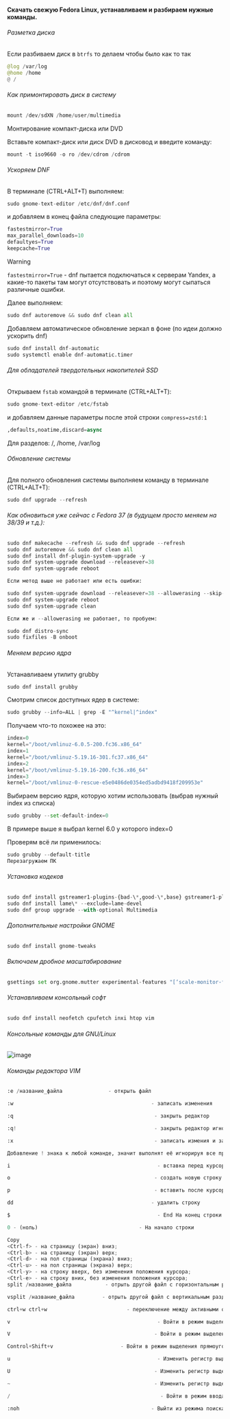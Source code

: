 #### Скачать свежую Fedora Linux, устанавливаем и разбираем нужные команды.
###### Разметка диска
Если разбиваем диск в ``btrfs`` то делаем чтобы было как то так
```python
@log /var/log
@home /home
@ /
```
###### Как примонтировать диск в систему
```python
mount /dev/sdXN /home/user/multimedia
```
Монтирование компакт-диска или DVD

Вставьте компакт-диск или диск DVD в дисковод и введите команду:
```python
mount -t iso9660 -o ro /dev/cdrom /cdrom
```
###### Ускоряем DNF
В терминале (CTRL+ALT+T) выполняем:
```python
sudo gnome-text-editor /etc/dnf/dnf.conf
```
и добавляем в конец файла следующие параметры:
```python
fastestmirror=True  
max_parallel_downloads=10
defaultyes=True
keepcache=True
```
> [!Warning]
> ``fastestmirror=True`` - dnf пытается подключаться к серверам Yandex, а какие-то пакеты там могут отсутствовать и поэтому могут сыпаться различные ошибки.

Далее выполняем:
```python
sudo dnf autoremove && sudo dnf clean all
```
Добавляем автоматическое обновление зеркал в фоне (по идеи должно ускорить dnf)
```python
sudo dnf install dnf-automatic
sudo systemctl enable dnf-automatic.timer
```
###### Для обладателей твердотельных накопителей SSD
Открываем ``fstab`` командой в терминале (CTRL+ALT+T):
```python
sudo gnome-text-editor /etc/fstab
```
и добавляем данные параметры после этой строки ``compress=zstd:1``

```python
,defaults,noatime,discard=async
```
Для разделов: /, /home, /var/log

###### Обновление системы
Для полного обновления системы выполняем команду в терминале (CTRL+ALT+T):
```python
sudo dnf upgrade --refresh
```
###### Как обновиться уже сейчас с Fedora 37 (в будущем просто меняем на 38/39 и т.д.):
```python
sudo dnf makecache --refresh && sudo dnf upgrade --refresh
sudo dnf autoremove && sudo dnf clean all
sudo dnf install dnf-plugin-system-upgrade -y
sudo dnf system-upgrade download --releasever=38
sudo dnf system-upgrade reboot

Если метод выше не работает или есть ошибки:

sudo dnf system-upgrade download --releasever=38 --allowerasing --skip-broken
sudo dnf system-upgrade reboot
sudo dnf system-upgrade clean

Если же и --allowerasing не работает, то пробуем:

sudo dnf distro-sync
sudo fixfiles -B onboot
```
###### Меняем версию ядра
Устанавливаем утилиту grubby
```python
sudo dnf install grubby
```
Смотрим список доступных ядер в системе:
```python
sudo grubby --info=ALL | grep -E "^kernel|^index"
```
Получаем что-то похожее на это:
```python
index=0
kernel="/boot/vmlinuz-6.0.5-200.fc36.x86_64"
index=1
kernel="/boot/vmlinuz-5.19.16-301.fc37.x86_64"
index=2
kernel="/boot/vmlinuz-5.19.16-200.fc36.x86_64"
index=3
kernel="/boot/vmlinuz-0-rescue-e5e0486de0354ed5adbd9418f209953e"
```
Выбираем версию ядря, которую хотим использовать (выбрав нужный index из списка)
```python
sudo grubby --set-default-index=0
```
В примере выше я выбрал kernel 6.0 у которого index=0

Проверям всё ли применилось:

```python
sudo grubby --default-title
Перезагружаем ПК
```
###### Установка кодеков
```python
sudo dnf install gstreamer1-plugins-{bad-\*,good-\*,base} gstreamer1-plugin-openh264 gstreamer1-libav --exclude=gstreamer1-plugins-bad-free-devel
sudo dnf install lame\* --exclude=lame-devel
sudo dnf group upgrade --with-optional Multimedia
```
###### Дополнительные настройки GNOME
```python
sudo dnf install gnome-tweaks
```
###### Включаем дробное масштабирование
```python
gsettings set org.gnome.mutter experimental-features "[‘scale-monitor-framebuffer’]"
```
###### Устанавливаем консольный софт
```python
sudo dnf install neofetch cpufetch inxi htop vim
```
###### Консольные команды для GNU/Linux

![image](https://github.com/user-attachments/assets/3dc80ec1-e574-426a-877e-f9ce9b5fcbf1)

###### Команды редактора VIM
```python
:e /название_файла               - открыть файл

:w                                             - записать изменения

:q                                              - закрыть редактор

:q!                                             - закрыть редактор игнорируя всё

:x                                              - записать измения и закрыть файл

Добавление ! знака к любой командe, значит выполнят её игнорируя все предупреждения. Например :q!

i                                                - вставка перед курсором

o                                               - создать новую строку под курсором

p                                               - вставить после курсора

dd                                             - удалить строку

$                                                - End На конец строки

0 - (ноль)                                 - На начало строки

Copy
<Ctrl-f> - на страницу (экран) вниз;
<Ctrl-b> - на страницу (экран) верх;
<Ctrl-d> - на пол страницы (экрана) вниз;
<Ctrl-u> - на пол страницы (экрана) верх;
<Ctrl-y> - на строку вверх, без изменения положения курсора;
<Ctrl-e> - на строку вних, без изменения положения курсора;
split /название_файла           - отрыть другой файл с горизонтальным разделением

vsplit /название_файла         - отрыть другой файл с вертикальным разделением

ctrl+w ctrl+w                          - переключение между активными окнами редактора

v                                                - Войти в режим выделения символов

V                                               - Войти в режим выделения строк

Control+Shift+v                      - Войти в режим выделения прямоугольного блока текста

u                                                - Изменить регистр выделенных символов на нижний

U                                               - Изменить регистр выделенных символов на верхний

~                                               - Изменить регистр выделенных символов на противоположный

/                                                 - Войти в режим ввода выражения для поиска.

:noh                                           - Выйти из режима поиска,выключит подсветку найденого.
```






